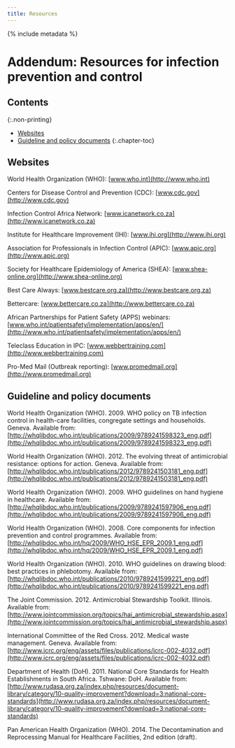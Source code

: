 ```yaml
---
title: Resources
---
```


{% include metadata %}

# Addendum: Resources for infection prevention and control

## Contents
{:.non-printing}

*   [Websites](#websites)
*   [Guideline and policy documents](#guideline-and-policy-documents)
{:.chapter-toc}

## Websites

World Health Organization (WHO): [www.who.int](http://www.who.int)

Centers for Disease Control and Prevention (CDC): [www.cdc.gov](http://www.cdc.gov)

Infection Control Africa Network: [www.icanetwork.co.za](http://www.icanetwork.co.za)

Institute for Healthcare Improvement (IHI): [www.ihi.org](http://www.ihi.org)

Association for Professionals in Infection Control (APIC): [www.apic.org](http://www.apic.org)

Society for Healthcare Epidemiology of America (SHEA): [www.shea-online.org](http://www.shea-online.org)

Best Care Always: [www.bestcare.org.za](http://www.bestcare.org.za)

Bettercare: [www.bettercare.co.za](http://www.bettercare.co.za)

African Partnerships for Patient Safety (APPS) webinars: [www.who.int/patientsafety/implementation/apps/en/](http://www.who.int/patientsafety/implementation/apps/en/)

Teleclass Education in IPC: [www.webbertraining.com](http://www.webbertraining.com)

Pro-Med Mail (Outbreak reporting): [www.promedmail.org](http://www.promedmail.org)

## Guideline and policy documents

World Health Organization (WHO). 2009. WHO policy on TB infection control in health-care facilities, congregate settings and households. Geneva. Available from: [http://whqlibdoc.who.int/publications/2009/9789241598323_eng.pdf](http://whqlibdoc.who.int/publications/2009/9789241598323_eng.pdf)

World Health Organization (WHO). 2012. The evolving threat of antimicrobial resistance: options for action. Geneva. Available from: [http://whqlibdoc.who.int/publications/2012/9789241503181_eng.pdf](http://whqlibdoc.who.int/publications/2012/9789241503181_eng.pdf)

World Health Organization (WHO). 2009. WHO guidelines on hand hygiene in healthcare. Available from: [http://whqlibdoc.who.int/publications/2009/9789241597906_eng.pdf](http://whqlibdoc.who.int/publications/2009/9789241597906_eng.pdf)

World Health Organization (WHO). 2008. Core components for infection prevention and control programmes. Available from: [http://whqlibdoc.who.int/hq/2009/WHO_HSE_EPR_2009.1_eng.pdf](http://whqlibdoc.who.int/hq/2009/WHO_HSE_EPR_2009.1_eng.pdf)

World Health Organization (WHO). 2010. WHO guidelines on drawing blood: best practices in phlebotomy. Available from: [http://whqlibdoc.who.int/publications/2010/9789241599221_eng.pdf](http://whqlibdoc.who.int/publications/2010/9789241599221_eng.pdf)

The Joint Commission. 2012. Antimicrobial Stewardship Toolkit. Illinois. Available from: [http://www.jointcommission.org/topics/hai_antimicrobial_stewardship.aspx](http://www.jointcommission.org/topics/hai_antimicrobial_stewardship.aspx)

International Committee of the Red Cross. 2012. Medical waste management. Geneva. Available from: [http://www.icrc.org/eng/assets/files/publications/icrc-002-4032.pdf](http://www.icrc.org/eng/assets/files/publications/icrc-002-4032.pdf)

Department of Health (DoH). 2011. National Core Standards for Health Establishments in South Africa. Tshwane: DoH. Available from: [http://www.rudasa.org.za/index.php/resources/document-library/category/10-quality-improvement?download=3:national-core-standards](http://www.rudasa.org.za/index.php/resources/document-library/category/10-quality-improvement?download=3:national-core-standards)

Pan American Health Organization (WHO). 2014. The Decontamination and Reprocessing Manual for Healthcare Facilities, 2nd edition (draft). 
